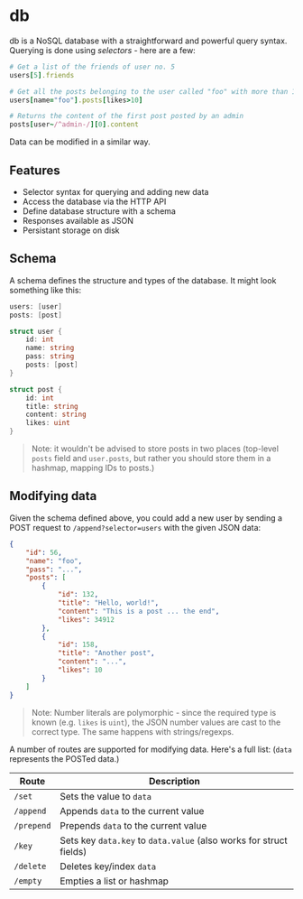 # db

db is a NoSQL database with a straightforward and powerful query syntax. Querying is done using _selectors_ - here are a few:

```ruby
# Get a list of the friends of user no. 5
users[5].friends

# Get all the posts belonging to the user called "foo" with more than 10 likes
users[name="foo"].posts[likes>10]

# Returns the content of the first post posted by an admin
posts[user~/^admin-/][0].content
```

Data can be modified in a similar way.

## Features

 - Selector syntax for querying and adding new data
 - Access the database via the HTTP API
 - Define database structure with a schema
 - Responses available as JSON
 - Persistant storage on disk

## Schema

A schema defines the structure and types of the database. It might look something like this:

```go
users: [user]
posts: [post]

struct user {
    id: int
    name: string
    pass: string
    posts: [post]
}

struct post {
    id: int
    title: string
    content: string
    likes: uint
}
```

> Note: it wouldn't be advised to store posts in two places (top-level `posts` field and `user.posts`, but rather you should store them in a hashmap, mapping IDs to posts.)

## Modifying data

Given the schema defined above, you could add a new user by sending a POST request to `/append?selector=users` with the given JSON data:

```json
{
    "id": 56,
    "name": "foo",
    "pass": "...",
    "posts": [
        {
            "id": 132,
            "title": "Hello, world!",
            "content": "This is a post ... the end",
            "likes": 34912
        },
        {
            "id": 158,
            "title": "Another post",
            "content": "...",
            "likes": 10
        }
    ]
}
```

> Note: Number literals are polymorphic - since the required type is known (e.g. `likes` is `uint`), the JSON number values are cast to the correct type. The same happens with strings/regexps.

A number of routes are supported for modifying data. Here's a full list: (`data` represents the POSTed data.)

Route        | Description
-------------|---------------------------------------------
`/set`       | Sets the value to `data`
`/append`    | Appends `data` to the current value
`/prepend`   | Prepends `data` to the current value
`/key`       | Sets key `data.key` to `data.value` (also works for struct fields)
`/delete`    | Deletes key/index `data`
`/empty`     | Empties a list or hashmap